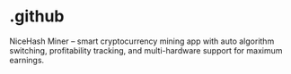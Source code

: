 # .github
NiceHash Miner – smart cryptocurrency mining app with auto algorithm switching, profitability tracking, and multi-hardware support for maximum earnings.
